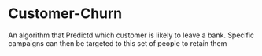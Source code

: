 # Customer-Churn

An algorithm that Predictd which customer is likely to leave a bank. Specific campaigns can then be targeted to this set of people to retain them
